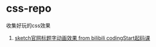 # css-repo
收集好玩的css效果

1. [sketch官网标题字动画效果 from bilibili codingStart起码课](https://www.bilibili.com/video/BV1Rf4y1k7rx)
